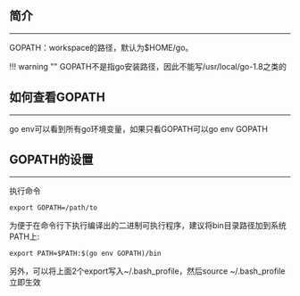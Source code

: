## **简介**

---

GOPATH：workspace的路径，默认为$HOME/go。

!!! warning ""
	GOPATH不是指go安装路径，因此不能写/usr/local/go-1.8之类的

## **如何查看GOPATH**

---

go env可以看到所有go环境变量，如果只看GOPATH可以go env GOPATH

## **GOPATH的设置**

---

执行命令

```text
export GOPATH=/path/to
```

为便于在命令行下执行编译出的二进制可执行程序，建议将bin目录路径加到系统PATH上:

```text
export PATH=$PATH:$(go env GOPATH)/bin
```

另外，可以将上面2个export写入~/.bash_profile，然后source ~/.bash_profile 立即生效
